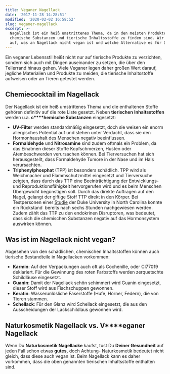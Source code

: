 ```yaml
---
title: Veganer Nagellack
date: '2017-11-28 14:28:51'
modified: '2020-02-02 16:58:52'
slug: veganer-nagellack
excerpt: >-
  Nagellack ist ein heiß umstrittenes Thema, da in den meisten Produkten
  chemische Substanzen und tierische Inhaltsstoffe zu finden sind. Wir klären
  auf, was an Nagellack nicht vegan ist und welche Alternative es für Dich gibt.
---
```


Ein veganer Lebensstil heißt nicht nur auf tierische Produkte zu verzichten, sondern sich auch mit Dingen auseinander zu setzen, die über den Tellerrand hinaus gehen. Viele Veganer legen daher großen Wert darauf, jegliche Materialien und Produkte zu meiden, die tierische Inhaltsstoffe aufweisen oder an Tieren getestet werden.

## **Chemiecocktail im Nagellack**

Der Nagellack ist ein heiß umstrittenes Thema und die enthaltenen Stoffe gehören definitiv auf die rote Liste gesetzt. Neben **tierischen** **Inhaltsstoffen** werden u.a. **c****hemische Substanzen** eingesetzt:

*   **UV-Filter** werden standardmäßig eingesetzt, doch sie weisen ein enorm allergisches Potential auf und stehen unter Verdacht, dass sie den Hormonhaushalt des Menschen negativ beeinflussen.
*   **Formaldehyde** und **Nitrosamine** sind zudem oftmals ein Problem, da das Einatmen dieser Stoffe Kopfschmerzen, Husten oder Atembeschwerden verursachen können. Bei Tierversuchen hat sich herausgestellt, dass Formaldehyde Tumore in der Nase und im Hals verursachten.
*   **Triphenylphosphat** (TPP) ist besonders schädlich. TPP wird als Weichmacher und Flammschutzmittel eingesetzt und Tierversuche zeigten, dass durch das TTP eine Beeinträchtigung der Entwicklungs- und Reproduktionsfähigkeit hervorgerufen wird und es beim Menschen Übergewicht begünstigen soll. Durch das direkte Auftragen auf den Nagel, gelangt der giftige Stoff TTP direkt in den Körper. Bei Testpersonen einer [Studie](https://www.ewg.org/research/nailed/nail-polish-chemical-doubles-furniture-fire-retardant#.Wh1Bp9XiZD8) der Duke University in North Carolina konnte ein Rückstand  bereits nach sechs Stunden nachgewiesen werden. Zudem zählt das TTP zu den endokrinen Disruptoren, was bedeutet, dass sich die chemischen Substanzen negativ auf das Hormonsystem auswirken können.

## **Was ist im Nagellack nicht vegan?**

Abgesehen von den schädlichen, chemischen Inhaltsstoffen können auch tierische Bestandteile in Nagellacken vorkommen:

*   **Karmin**: Auf den Verpackungen auch oft als Cochenille, oder CI77019 deklariert. Für die Gewinnung des roten Farbstoffs werden zerquetschte Schildläuse eingesetzt.
*   **Guanin**: Damit der Nagellack schön schimmert wird Guanin eingesetzt, dieser Stoff wird aus Fischschuppen gewonnen.
*   **Keratin**: Wasserunlösliche Faserstoffe (Hufe, Hörner, Federn), die von Tieren stammen. 
*   **Schellack**: Für den Glanz wird Schellack eingesetzt, die aus den Ausscheidungen der Lackschildlaus gewonnen wird.

## **Naturkosmetik Nagellack vs. V****eganer Nagellack** 

Wenn Du **Naturkosmetik Nagellacke** kaufst, tust Du **Deiner Gesundheit** auf jeden Fall schon etwas **gutes,** doch Achtung- Naturkosmetik bedeutet nicht gleich, dass diese auch vegan ist. Beim Nagellack kann es daher vorkommen, dass die oben genannten tierischen Inhaltsstoffe enthalten sind.
